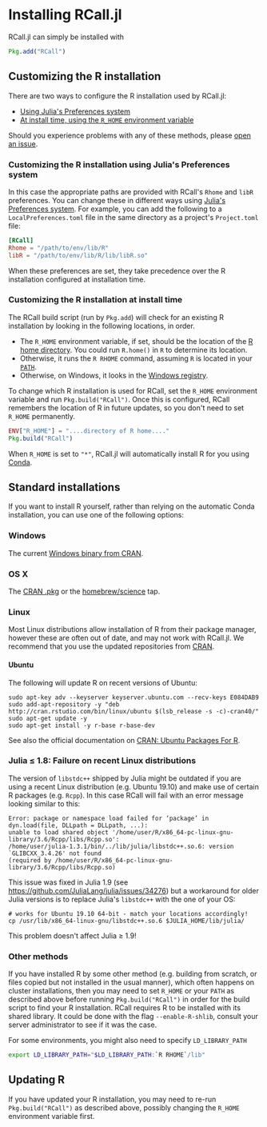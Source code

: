 # Installing RCall.jl

RCall.jl can simply be installed with
```julia
Pkg.add("RCall")
```


## Customizing the R installation

There are two ways to configure the R installation used by RCall.jl:

  * [Using Julia's Preferences system](#Customizing-the-R-installation-using-Julia's-Preferences-system)
  * [At install time, using the `R_HOME` environment variable](#Customizing-the-R-installation-at-install-time)

Should you experience problems with any of these methods, please [open an issue](https://github.com/JuliaStats/RCall.jl/issues/new).

### Customizing the R installation using Julia's Preferences system

In this case the appropriate paths are provided with RCall's `Rhome` and `libR` preferences. You can change these in different ways using [Julia's Preferences system](https://docs.julialang.org/en/v1/manual/code-loading/#preferences). For example, you can add the following to a `LocalPreferences.toml` file in the same directory as a project's `Project.toml` file:

```toml
[RCall]
Rhome = "/path/to/env/lib/R"
libR = "/path/to/env/lib/R/lib/libR.so"
```

When these preferences are set, they take precedence over the R installation configured at installation time.

### Customizing the R installation at install time

The RCall build script (run by `Pkg.add`)
will check for an existing R installation by looking in the following locations,
in order.

* The `R_HOME` environment variable, if set, should be the location of the
  [R home directory](https://stat.ethz.ch/R-manual/R-devel/library/base/html/Rhome.html). You could run
  `R.home()` in `R` to determine its location.
* Otherwise, it runs the `R RHOME` command, assuming `R` is located in your [`PATH`](https://en.wikipedia.org/wiki/PATH_(variable)).
* Otherwise, on Windows, it looks in the [Windows registry](https://cran.r-project.org/bin/windows/base/rw-FAQ.html#Does-R-use-the-Registry_003f).

To change which R installation is used for RCall, set the `R_HOME` environment variable
and run `Pkg.build("RCall")`.   Once this is configured, RCall remembers the location
of R in future updates, so you don't need to set `R_HOME` permanently.

```julia
ENV["R_HOME"] = "....directory of R home...."
Pkg.build("RCall")
```

When `R_HOME` is set to `"*"`, RCall.jl will automatically install R for you using [Conda](https://github.com/JuliaPy/Conda.jl).

## Standard installations

If you want to install R yourself, rather than relying on the automatic Conda installation, you can use one of the following options:

### Windows
The current [Windows binary from CRAN](https://cran.r-project.org/bin/windows/base/).

### OS X
The [CRAN .pkg](https://cran.r-project.org/bin/macosx/) or the [homebrew/science](https://github.com/Homebrew/homebrew-science) tap.

### Linux
Most Linux distributions allow installation of R from their package manager, however these are often out of date, and may not work with RCall.jl. We recommend that you use the updated repositories from [CRAN](https://cran.r-project.org/bin/linux/).

#### Ubuntu
The following will update R on recent versions of Ubuntu:

    sudo apt-key adv --keyserver keyserver.ubuntu.com --recv-keys E084DAB9
    sudo add-apt-repository -y "deb http://cran.rstudio.com/bin/linux/ubuntu $(lsb_release -s -c)-cran40/"
    sudo apt-get update -y
    sudo apt-get install -y r-base r-base-dev
    
See also the official documentation on [CRAN: Ubuntu Packages For R](https://cloud.r-project.org/bin/linux/ubuntu/).

### Julia ≤ 1.8: Failure on recent Linux distributions

The version of `libstdc++` shipped by Julia might be outdated if you are using a recent Linux distribution (e.g. Ubuntu 19.10) and make use of certain R packages (e.g. `Rcpp`). In this case RCall will fail with an error message looking similar to this:

    Error: package or namespace load failed for ‘package’ in dyn.load(file, DLLpath = DLLpath, ...):
    unable to load shared object '/home/user/R/x86_64-pc-linux-gnu-library/3.6/Rcpp/libs/Rcpp.so':
    /home/user/julia-1.3.1/bin/../lib/julia/libstdc++.so.6: version `GLIBCXX_3.4.26' not found 
    (required by /home/user/R/x86_64-pc-linux-gnu-library/3.6/Rcpp/libs/Rcpp.so)
    
This issue was fixed in Julia 1.9 (see https://github.com/JuliaLang/julia/issues/34276) but a workaround for older Julia versions is to replace Julia's `libstdc++` with the one of your OS:

    # works for Ubuntu 19.10 64-bit - match your locations accordingly!
    cp /usr/lib/x86_64-linux-gnu/libstdc++.so.6 $JULIA_HOME/lib/julia/
    
This problem doesn't affect Julia ≥ 1.9!

### Other methods

If you have installed R by some other method (e.g. building from scratch, or files copied but not installed in the usual manner), which often happens on cluster installations, then you may need to set `R_HOME` or your `PATH` as described above before running `Pkg.build("RCall")` in order for the build script to find your R installation. RCall requires R to be installed with its shared library. It could be done with the flag `--enable-R-shlib`, consult your server administrator to see if it was the case.

For some environments, you might also need to specify `LD_LIBRARY_PATH`
```sh
export LD_LIBRARY_PATH="$LD_LIBRARY_PATH:`R RHOME`/lib"
```


## Updating R

If you have updated your R installation, you may need to re-run `Pkg.build("RCall")`
as described above, possibly changing the `R_HOME` environment variable first.
